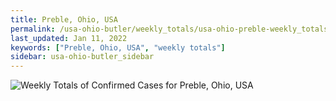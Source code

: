 ```yaml
---
title: Preble, Ohio, USA
permalink: /usa-ohio-butler/weekly_totals/usa-ohio-preble-weekly_totals.html
last_updated: Jan 11, 2022
keywords: ["Preble, Ohio, USA", "weekly totals"]
sidebar: usa-ohio-butler_sidebar
---
```


![Weekly Totals of Confirmed Cases for Preble, Ohio, USA](/covid_tracker/images/graphs/usa-ohio-preble-weekly_totals_graph.png)
